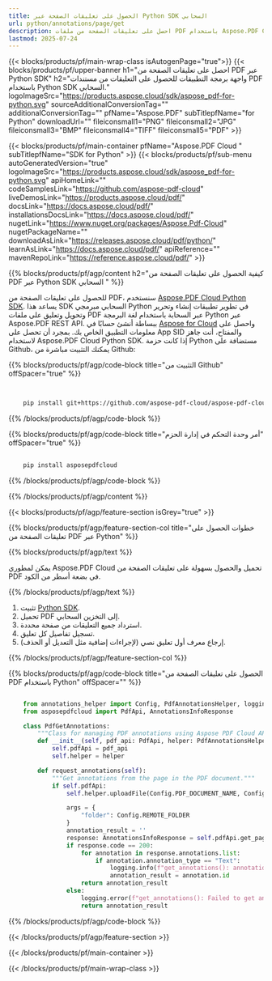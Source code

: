 ```yaml
---
title: الحصول على تعليقات الصفحة عبر Python SDK السحابي
url: python/annotations/page/get
description: احصل على تعليقات الصفحة من ملفات PDF باستخدام Aspose.PDF Cloud SDK للغة Python.
lastmod: 2025-07-24
---
```


{{< blocks/products/pf/main-wrap-class isAutogenPage="true">}}
{{< blocks/products/pf/upper-banner h1="احصل على تعليقات الصفحة من PDF عبر Python SDK" h2="واجهة برمجة التطبيقات للحصول على التعليقات من مستندات PDF باستخدام Python SDK السحابي." logoImageSrc="https://products.aspose.cloud/sdk/aspose_pdf-for-python.svg" sourceAdditionalConversionTag="" additionalConversionTag="" pfName="Aspose.PDF" subTitlepfName="for Python" downloadUrl="" fileiconsmall1="PNG" fileiconsmall2="JPG" fileiconsmall3="BMP" fileiconsmall4="TIFF" fileiconsmall5="PDF" >}}

{{< blocks/products/pf/main-container pfName="Aspose.PDF Cloud " subTitlepfName="SDK for Python" >}}
{{< blocks/products/pf/sub-menu autoGeneratedVersion="true" logoImageSrc="https://products.aspose.cloud/sdk/aspose_pdf-for-python.svg" apiHomeLink="" codeSamplesLink="https://github.com/aspose-pdf-cloud" liveDemosLink="https://products.aspose.cloud/pdf/" docsLink="https://docs.aspose.cloud/pdf/" installationsDocsLink="https://docs.aspose.cloud/pdf/" nugetLink="https://www.nuget.org/packages/Aspose.Pdf-Cloud" nugetPackageName="" downloadAsLink="https://releases.aspose.cloud/pdf/python/" learnAsLink="https://docs.aspose.cloud/pdf/" apiReference="" mavenRepoLink="https://reference.aspose.cloud/pdf/" >}}

{{% blocks/products/pf/agp/content h2="كيفية الحصول على تعليقات الصفحة من PDF عبر Python SDK السحابي " %}}

للحصول على تعليقات الصفحة من PDF، سنستخدم
[Aspose.PDF Cloud Python SDK](https://products.aspose.cloud/pdf/python/). يساعد هذا SDK السحابي مبرمجي Python في تطوير تطبيقات إنشاء وتحرير وتحويل وتعليق على ملفات PDF عبر السحابة باستخدام لغة البرمجة Python عبر Aspose.PDF REST API. ببساطة أنشئ حسابًا في [Aspose for Cloud](https://dashboard.aspose.cloud/#/apps) واحصل على معلومات التطبيق الخاص بك. بمجرد أن تحصل على App SID والمفتاح، أنت جاهز لاستخدام Aspose.PDF Cloud Python SDK. إذا كانت حزمة Python مستضافة على Github، يمكنك التثبيت مباشرة من Github:

{{% blocks/products/pf/agp/code-block title="التثبيت من Github" offSpacer="true" %}}

```bash

     
    pip install git+https://github.com/aspose-pdf-cloud/aspose-pdf-cloud-python.git


```

{{% /blocks/products/pf/agp/code-block %}}

{{% blocks/products/pf/agp/code-block title="أمر وحدة التحكم في إدارة الحزم" offSpacer="true" %}}

```bash
     
    pip install asposepdfcloud

```

{{% /blocks/products/pf/agp/code-block %}}

{{% /blocks/products/pf/agp/content %}}

{{< blocks/products/pf/agp/feature-section isGrey="true" >}}

{{% blocks/products/pf/agp/feature-section-col title="خطوات الحصول على تعليقات الصفحة من PDF عبر Python" %}}

{{% blocks/products/pf/agp/text %}}

يمكن لمطوري Aspose.PDF Cloud تحميل والحصول بسهولة على تعليقات الصفحة من PDF في بضعة أسطر من الكود.

{{% /blocks/products/pf/agp/text %}}

1. تثبيت [Python SDK](https://pypi.org/project/asposepdfcloud/).
1. تحميل PDF إلى التخزين السحابي.
1. استرداد جميع التعليقات من صفحة محددة.
1. تسجيل تفاصيل كل تعليق.
1. إرجاع معرف أول تعليق نصي (لإجراءات إضافية مثل التعديل أو الحذف).

{{% /blocks/products/pf/agp/feature-section-col %}}

{{% blocks/products/pf/agp/code-block title="الحصول على تعليقات الصفحة من PDF باستخدام Python" offSpacer="" %}}

```python

    from annotations_helper import Config, PdfAnnotationsHelper, logging
    from asposepdfcloud import PdfApi, AnnotationsInfoResponse

    class PdfGetAnnotations:
        """Class for managing PDF annotations using Aspose PDF Cloud API."""
        def __init__(self, pdf_api: PdfApi, helper: PdfAnnotationsHelper):
            self.pdfApi = pdf_api
            self.helper = helper

        def request_annotations(self):
            """Get annotations from the page in the PDF document."""
            if self.pdfApi:
                self.helper.uploadFile(Config.PDF_DOCUMENT_NAME, Config.LOCAL_FOLDER, Config.REMOTE_FOLDER)

                args = {
                    "folder": Config.REMOTE_FOLDER
                }
                annotation_result = ''
                response: AnnotationsInfoResponse = self.pdfApi.get_page_annotations(Config.PDF_DOCUMENT_NAME, Config.PAGE_NUMBER, **args)
                if response.code == 200:
                    for annotation in response.annotations.list:
                        if annotation.annotation_type == "Text":
                            logging.info(f"get_annotations(): annotation id={annotation.id} with '{annotation.contents}' content get from the document '{Config.PDF_DOCUMENT_NAME}' on {annotation.page_index} page.")
                            annotation_result = annotation.id
                    return annotation_result
                else:
                    logging.error(f"get_annotations(): Failed to get annotation in the document. Response code: {response.code}")
                    return annotation_result
```

{{% /blocks/products/pf/agp/code-block %}}

{{< /blocks/products/pf/agp/feature-section >}}

{{< /blocks/products/pf/main-container >}}

{{< /blocks/products/pf/main-wrap-class >}}
